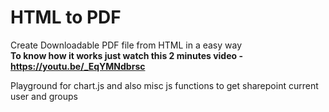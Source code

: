 # HTML to PDF
Create Downloadable PDF file from HTML in a easy way<br/> 
<b>To know how it works just watch this 2 minutes video - https://youtu.be/_EqYMNdbrsc</b>

Playground for chart.js and also misc js functions to get sharepoint current user and groups 
